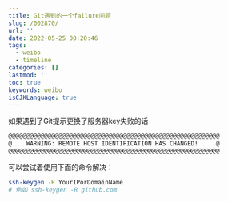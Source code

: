 ```yaml
---
title: Git遇到的一个failure问题
slug: /002870/
url: ''
date: 2022-05-25 00:20:46
tags:
  - weibo
  - timeline
categories: []
lastmod: ''
toc: true
keywords: weibo
isCJKLanguage: true
---
```

如果遇到了Git提示更换了服务器key失败的话

```bash
@@@@@@@@@@@@@@@@@@@@@@@@@@@@@@@@@@@@@@@@@@@@@@@@@@@@@@@@@@@
@    WARNING: REMOTE HOST IDENTIFICATION HAS CHANGED!     @
@@@@@@@@@@@@@@@@@@@@@@@@@@@@@@@@@@@@@@@@@@@@@@@@@@@@@@@@@@@
```

可以尝试着使用下面的命令解决：

```bash
ssh-keygen -R YourIPorDomainName
# 例如 ssh-keygen -R github.com
```